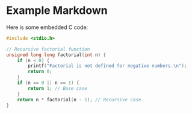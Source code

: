 # Example Markdown

Here is some embedded C code:

<!--file "input/c.c"-->
```c
#include <stdio.h>

// Recursive factorial function
unsigned long long factorial(int n) {
    if (n < 0) {
        printf("Factorial is not defined for negative numbers.\n");
        return 0;
    }
    if (n == 0 || n == 1) {
        return 1; // Base case
    }
    return n * factorial(n - 1); // Recursive case
}

```
<!--file end-->